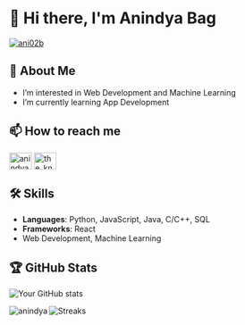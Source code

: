 # 👋 Hi there, I'm Anindya Bag
[<img src="https://komarev.com/ghpvc/?username=ani02b&label=Profile%20views&color=0e75b6&style=flat" alt="ani02b" />](https://github.com/ani02b)
## 🚀 About Me
- I’m interested in Web Development and Machine Learning
- I’m currently learning App Development
## 📫 How to reach me
[<img align="center" src="https://raw.githubusercontent.com/rahuldkjain/github-profile-readme-generator/master/src/images/icons/Social/linked-in-alt.svg" alt="anindyabag" height="30" width="40" />](https://www.linkedin.com/in/anindya-bag-700048109)
[<img align="center" src="https://raw.githubusercontent.com/rahuldkjain/github-profile-readme-generator/master/src/images/icons/Social/instagram.svg" alt="the_known_a.bag" height="30" width="40" />](https://www.instagram.com/the_known_a.bag?igshid=MzNlNGNkZWQ4Mg==)
## 🛠️ Skills
- **Languages**: Python, JavaScript, Java, C/C++, SQL
- **Frameworks**: React
- Web Development, Machine Learning

## 🏆 GitHub Stats
![Your GitHub stats](https://github-readme-stats.vercel.app/api?username=ani02b&show_icons=true&hide=issues&count_private=true&theme=radical)

<p><img align="left" src="https://github-readme-stats.vercel.app/api/top-langs?username=ani02b&show_icons=true&locale=en&layout=compact" alt="anindya" /></p>

![Streaks](https://github-readme-streak-stats.herokuapp.com/?user=ani02b&)
